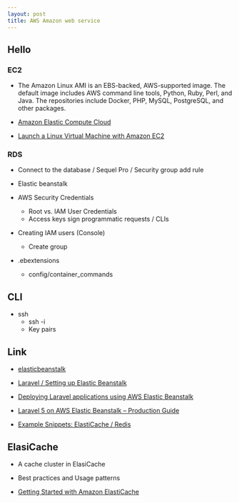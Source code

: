 ```yaml
---
layout: post
title: AWS Amazon web service
---
```


## Hello

### EC2

- The Amazon Linux AMI is an EBS-backed, AWS-supported image. The default image includes AWS command line tools, Python, Ruby, Perl, and Java. The repositories include Docker, PHP, MySQL, PostgreSQL, and other packages.

- [Amazon Elastic Compute Cloud](https://docs.aws.amazon.com/AWSEC2/latest/UserGuide/concepts.html)
- [Launch a Linux Virtual Machine
with Amazon EC2](https://aws.amazon.com/getting-started/tutorials/launch-a-virtual-machine/)

### RDS
- Connect to the database / Sequel Pro / Security group add rule

- Elastic beanstalk
- AWS Security Credentials
  - Root vs. IAM User Credentials
  - Access keys sign programmatic requests / CLIs

- Creating IAM users (Console)
  - Create group

- .ebextensions
  - config/container_commands

## CLI

- ssh
  - ssh -i
  - Key pairs


## Link
- [elasticbeanstalk](https://aws.amazon.com/elasticbeanstalk/)
- [Laravel / Setting up Elastic Beanstalk](https://deliciousbrains.com/scaling-laravel-using-aws-elastic-beanstalk-part-3-setting-elastic-beanstalk/)
- [Deploying Laravel applications using AWS Elastic Beanstalk](http://blog.mallow-tech.com/2016/03/deploying-laravel-applications-using-aws-elastic-beanstalk/)
- [Laravel 5 on AWS Elastic Beanstalk – Production Guide](http://blog.goforyt.com/laravel-5-aws-elastic-beanstalk-production-guide/)


- [Example Snippets: ElastiCache / Redis](http://docs.aws.amazon.com/elasticbeanstalk/latest/dg/customize-environment-resources-elasticache.html#customize-environment-resources-elasticache-targetedvpc)


## ElasiCache

- A cache cluster in ElasiCache

- Best practices and Usage patterns
- [Getting Started with Amazon ElastiCache](https://aws.amazon.com/elasticache/getting-started/)
